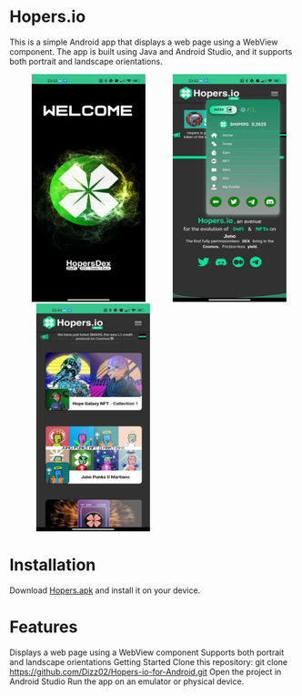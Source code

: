 # Hopers.io
This is a simple Android app that displays a web page using a WebView component. 
The app is built using Java and Android Studio, and it supports both portrait and landscape orientations.





&nbsp;&nbsp;&nbsp;&nbsp;&nbsp;&nbsp;&nbsp;&nbsp;&nbsp;&nbsp;<img src="/screenshots/001.jpg" width="200" height="400">&nbsp;&nbsp;&nbsp;&nbsp;&nbsp;&nbsp;&nbsp;&nbsp;&nbsp;&nbsp;&nbsp;&nbsp;<img src="/screenshots/002.jpg" width="200" height="400">&nbsp;&nbsp;&nbsp;&nbsp;&nbsp;&nbsp;&nbsp;&nbsp;&nbsp;&nbsp;&nbsp;&nbsp;<img src="/screenshots/003.jpg" width="200" height="400">

# Installation
Download [Hopers.apk](/Hopers.apk) and install it on your device.





# Features
Displays a web page using a WebView component
Supports both portrait and landscape orientations
Getting Started
Clone this repository: git clone https://github.com/Dizz02/Hopers-io-for-Android.git
Open the project in Android Studio
Run the app on an emulator or physical device.












